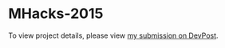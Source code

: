 # MHacks-2015

To view project details, please view [my submission on DevPost](http://devpost.com/software/express-me).
